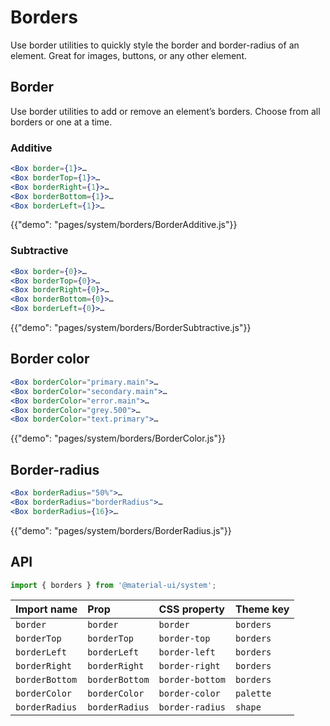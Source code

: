 # Borders

<p class="description">Use border utilities to quickly style the border and border-radius of an element. Great for images, buttons, or any other element.</p>

## Border

Use border utilities to add or remove an element’s borders. Choose from all borders or one at a time.

### Additive

```jsx
<Box border={1}>…
<Box borderTop={1}>…
<Box borderRight={1}>…
<Box borderBottom={1}>…
<Box borderLeft={1}>…
```

{{"demo": "pages/system/borders/BorderAdditive.js"}}

### Subtractive

```jsx
<Box border={0}>…
<Box borderTop={0}>…
<Box borderRight={0}>…
<Box borderBottom={0}>…
<Box borderLeft={0}>…
```

{{"demo": "pages/system/borders/BorderSubtractive.js"}}

## Border color

```jsx
<Box borderColor="primary.main">…
<Box borderColor="secondary.main">…
<Box borderColor="error.main">…
<Box borderColor="grey.500">…
<Box borderColor="text.primary">…
```

{{"demo": "pages/system/borders/BorderColor.js"}}

## Border-radius

```jsx
<Box borderRadius="50%">…
<Box borderRadius="borderRadius">…
<Box borderRadius={16}>…
```

{{"demo": "pages/system/borders/BorderRadius.js"}}

## API

```js
import { borders } from '@material-ui/system';
```

| Import name    | Prop           | CSS property    | Theme key |
|:-------------- |:-------------- |:--------------- |:--------- |
| `border`       | `border`       | `border`        | `borders` |
| `borderTop`    | `borderTop`    | `border-top`    | `borders` |
| `borderLeft`   | `borderLeft`   | `border-left`   | `borders` |
| `borderRight`  | `borderRight`  | `border-right`  | `borders` |
| `borderBottom` | `borderBottom` | `border-bottom` | `borders` |
| `borderColor`  | `borderColor`  | `border-color`  | `palette` |
| `borderRadius` | `borderRadius` | `border-radius` | `shape`   |